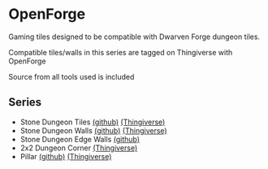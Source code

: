 OpenForge  
=========  

Gaming tiles designed to be compatible with Dwarven Forge dungeon tiles.  

Compatible tiles/walls in this series are tagged on Thingiverse with OpenForge  

Source from all tools used is included

Series  
--------  

* Stone Dungeon Tiles [(github)](floor_tile/) [(Thingiverse)](http://www.thingiverse.com/thing:171315)  
* Stone Dungeon Walls [(github)](wall/) [(Thingiverse)](http://www.thingiverse.com/thing:178621)  
* Stone Dungeon Edge Walls [(github)](edge_wall/)
* 2x2 Dungeon Corner [(Thingiverse)](http://www.thingiverse.com/thing:178752)  
* Pillar [(github)](accessories/pillar/) [(Thingiverse)](http://www.thingiverse.com/thing:176379)  
